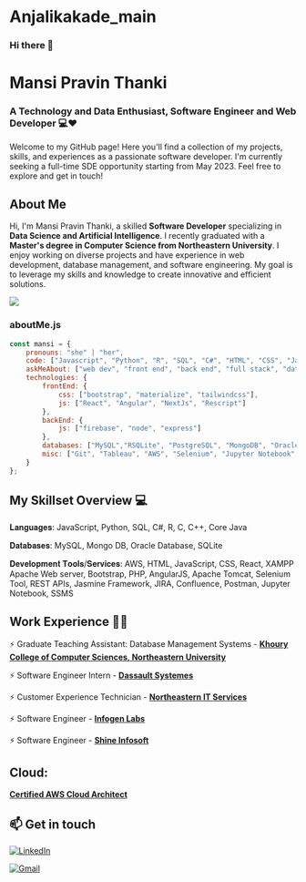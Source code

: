 # Anjalikakade_main

### Hi there 👋

<!--
**mansithanki/mansithanki** is a ✨ _special_ ✨ repository because its `README.md` (this file) appears on your GitHub profile.

Here are some ideas to get you started:

- 🔭 I’m currently working on ...
- 🌱 I’m currently learning ...
- 👯 I’m looking to collaborate on ...
- 🤔 I’m looking for help with ...
- 💬 Ask me about ...
- 📫 How to reach me: ...
- 😄 Pronouns: ...
- ⚡ Fun fact: ...
-->

<!--Credits for template: https://github.com/ombharatiya -->


<!-- section - intro -->



# Mansi Pravin Thanki
### A Technology and Data Enthusiast, Software Engineer and Web Developer 💻❤️
Welcome to my GitHub page! Here you'll find a collection of my projects, skills, and experiences as a passionate software developer. I'm currently seeking a full-time SDE opportunity starting from May 2023. Feel free to explore and get in touch!

## About Me
Hi, I'm Mansi Pravin Thanki, a skilled **Software Developer** specializing in **Data Science and Artificial Intelligence**. I recently graduated with a **Master's degree in Computer Science from Northeastern University**. I enjoy working on diverse projects and have experience in web development, database management, and software engineering. My goal is to leverage my skills and knowledge to create innovative and efficient solutions.

![](https://komarev.com/ghpvc/?username=mansithanki&color=green)

<!--Credits for template: https://github.com/amadoabaca -->

### aboutMe.js

```javascript
const mansi = {
    pronouns: "she" | "her",
    code: ["Javascript", "Python", "R", "SQL", "C#", "HTML", "CSS", "Java"],
    askMeAbout: ["web dev", "front end", "back end", "full stack", "data analytics", "tech", "coffee"],
    technologies: {
        frontEnd: {
            css: ["bootstrap", "materialize", "tailwindcss"],
            js: ["React", "Angular", "NextJs", "Rescript"]
        },
        backEnd: {
            js: ["firebase", "node", "express"]
        },
        databases: ["MySQL","RSQLite", "PostgreSQL", "MongoDB", "Oracle"],
        misc: ["Git", "Tableau", "AWS", "Selenium", "Jupyter Notebook", "Cypress"]
    }
};
```


<!-- section - skills -->

## My Skillset Overview 💻

𝐋𝐚𝐧𝐠𝐮𝐚𝐠𝐞𝐬: JavaScript, Python, SQL, C#, R, C, C++, Core Java 

𝐃𝐚𝐭𝐚𝐛𝐚𝐬𝐞𝐬: MySQL, Mongo DB, Oracle Database, SQLite  

𝐃𝐞𝐯𝐞𝐥𝐨𝐩𝐦𝐞𝐧𝐭 𝐓𝐨𝐨𝐥𝐬/𝐒𝐞𝐫𝐯𝐢𝐜𝐞𝐬: AWS, HTML, JavaScript, CSS, React, XAMPP Apache Web server, Bootstrap, PHP, AngularJS, Apache Tomcat, Selenium Tool, REST APIs, Jasmine Framework, JIRA, Confluence, Postman, Jupyter Notebook, SSMS 

<!-- Python . C++ . C . SQL . HTML . CSS . BOOTSTRAP

Pytorch . Keras . Tensorflow . Computer Vision . Natural Language Processing . Deep Learning

Amazon Web Services (AWS) . Google Cloud Compute (GCP) . Microsoft Azure
 -->
<!-- section - skills -->

<!-- section - job details -->

## Work Experience 👩‍💼
⚡️ Graduate Teaching Assistant: Database Management Systems - [**Khoury College of Computer Sciences, Northeastern University**](https://www.khoury.northeastern.edu)

⚡️ Software Engineer Intern - [**Dassault Systemes**](https://www.3ds.com/)

⚡️ Customer Experience Technician - [**Northeastern IT Services**](https://its.northeastern.edu/)

⚡️ Software Engineer - [**Infogen Labs**](https://corp.infogen-labs.com/default.html)

⚡️ Software Engineer - [**Shine Infosoft**](https://www.shineinfosoft.in/)

## Cloud:

[**Certified AWS Cloud Architect**](https://www.credly.com/badges/deabd030-6871-4d6d-9363-c50a1059b656/public_url)


## 📫 Get in touch

<a href="https://www.linkedin.com/in/mansi-thanki-15721018a/"><img alt="LinkedIn" src="https://img.shields.io/badge/linkedin%20-%230077B5.svg?&style=flat&logo=linkedin&logoColor=white"/></a> &nbsp;

<a href="mailto:thankimansi0202@gmail.com"><img alt="Gmail" src="https://img.shields.io/badge/Gmail-D14836?style=flat&logo=gmail&logoColor=white" /></a> &nbsp;




